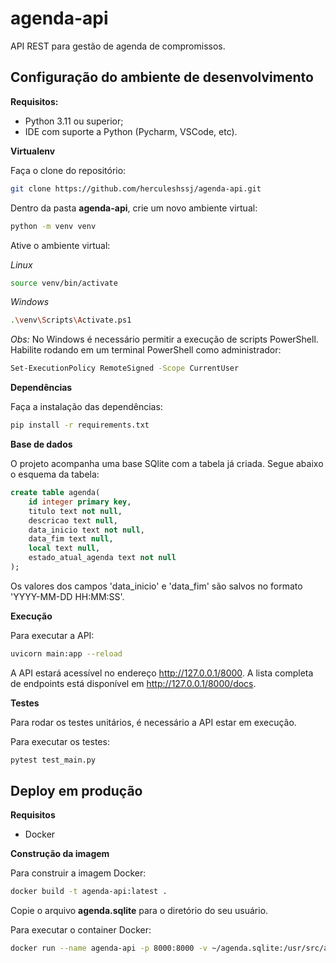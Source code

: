 # agenda-api
API REST para gestão de agenda de compromissos.

## Configuração do ambiente de desenvolvimento

**Requisitos:**
- Python 3.11 ou superior;
- IDE com suporte a Python (Pycharm, VSCode, etc).

**Virtualenv**

Faça o clone do repositório:

```sh
git clone https://github.com/herculeshssj/agenda-api.git
```

Dentro da pasta **agenda-api**, crie um novo ambiente virtual:

```sh
python -m venv venv
```

Ative o ambiente virtual:

_Linux_

```sh
source venv/bin/activate
```

_Windows_

```sh
.\venv\Scripts\Activate.ps1
```

*Obs:* No Windows é necessário permitir a execução de scripts PowerShell. Habilite rodando em um terminal PowerShell como administrador:

```sh
Set-ExecutionPolicy RemoteSigned -Scope CurrentUser
```

**Dependências**

Faça a instalação das dependências:

```sh
pip install -r requirements.txt
```

**Base de dados**

O projeto acompanha uma base SQlite com a tabela já criada. Segue abaixo o esquema da tabela:

```sql
create table agenda(
    id integer primary key,
    titulo text not null,
    descricao text null,
    data_inicio text not null,
    data_fim text null,
    local text null,
    estado_atual_agenda text not null
);
```

Os valores dos campos 'data_inicio' e 'data_fim' são salvos no formato 'YYYY-MM-DD HH:MM:SS'.

**Execução**

Para executar a API:

```sh
uvicorn main:app --reload
```

A API estará acessível no endereço http://127.0.0.1/8000. A lista completa de endpoints está disponível em http://127.0.0.1/8000/docs.

**Testes**

Para rodar os testes unitários, é necessário a API estar em execução.

Para executar os testes:

```sh
pytest test_main.py
```

## Deploy em produção

**Requisitos**
- Docker

**Construção da imagem**

Para construir a imagem Docker:

```sh
docker build -t agenda-api:latest .
```

Copie o arquivo **agenda.sqlite** para o diretório do seu usuário.

Para executar o container Docker:

```sh
docker run --name agenda-api -p 8000:8000 -v ~/agenda.sqlite:/usr/src/app/agenda.sqlite -d agenda-api:latest
```